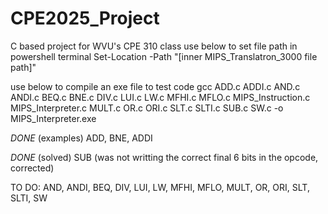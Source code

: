 # CPE2025_Project
C based project for WVU's CPE 310 class
use below to set file path in powershell terminal
Set-Location -Path "[inner MIPS_Translatron_3000 file path]"

use below to compile an exe file to test code
gcc ADD.c ADDI.c AND.c ANDI.c BEQ.c BNE.c DIV.c LUI.c LW.c MFHI.c MFLO.c MIPS_Instruction.c MIPS_Interpreter.c MULT.c OR.c ORI.c SLT.c SLTI.c SUB.c SW.c -o MIPS_Interpreter.exe

*DONE* (examples)
ADD, BNE, ADDI

*DONE* (solved)
SUB (was not writting the correct final 6 bits in the opcode, corrected)

TO DO:
AND, ANDI, BEQ, DIV, LUI, LW, MFHI, MFLO, MULT, OR, ORI, SLT, SLTI, SW
